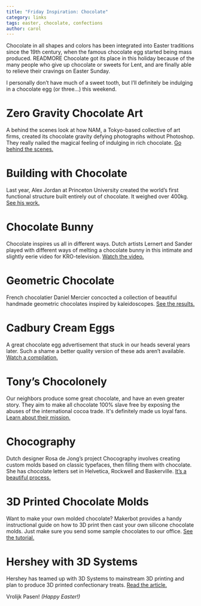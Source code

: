 ```yaml
---
title: "Friday Inspiration: Chocolate"
category: links
tags: easter, chocolate, confections 
author: carol
---
```


Chocolate in all shapes and colors has been integrated into Easter traditions since the 19th century, when the famous chocolate egg started being mass produced. READMORE Chocolate got its place in this holiday because of the many people who give up chocolate or sweets for Lent, and are finally able to relieve their cravings on Easter Sunday. 

I personally don’t have much of a sweet tooth, but I’ll definitely be indulging in a chocolate egg (or three…) this weekend.

# Zero Gravity Chocolate Art
A behind the scenes look at how NAM, a Tokyo-based collective of art firms, created its chocolate gravity defying photographs without Photoshop. They really nailed the magical feeling of indulging in rich chocolate. [Go behind the scenes.](http://www.thisiscolossal.com/2012/04/gravity-defying-photography-for-chocolate-trail-2012-by-nam/)

# Building with Chocolate
Last year, Alex Jordan at Princeton University created the world’s first functional structure built entirely out of chocolate. It weighed over 400kg. [See his work.](http://formfindinglab.princeton.edu/people/alex-jourdan/)

# Chocolate Bunny
Chocolate inspires us all in different ways. Dutch artists Lernert and Sander played with different ways of melting a chocolate bunny in this intimate and slightly eerie video for KRO-television. [Watch the video.](http://vimeo.com/13906163)

# Geometric Chocolate
French chocolatier Daniel Mercier concocted a collection of beautiful handmade geometric chocolates inspired by kaleidoscopes. [See the results.](https://www.youtube.com/watch?v=o1XubO1MWKg)

# Cadbury Cream Eggs
A great chocolate egg advertisement that stuck in our heads several years later. Such a shame a better quality version of these ads aren’t available. [Watch a compilation.](https://www.youtube.com/watch?v=PBz5WiNYeFM)

# Tony’s Chocolonely
Our neighbors produce some great chocolate, and have an even greater story. They aim to make all chocolate 100% slave free by exposing the abuses of the international cocoa trade. It's definitely made us loyal fans. [Learn about their mission.](http://www.tonyschocolonely.com/en/our-mission/the-road-to-100-slave-free/)

# Chocography
Dutch designer Rosa de Jong’s project Chocography involves creating custom molds based on classic typefaces, then filling them with chocolate. She has chocolate letters set in Helvetica, Rockwell and Baskerville. [It’s a beautiful process.](https://www.behance.net/gallery/Chocography/6257491)

# 3D Printed Chocolate Molds
Want to make your own molded chocolate? Makerbot provides a handy instructional guide on how to 3D print then cast your own silicone chocolate molds. Just make sure you send some sample chocolates to our office. [See the tutorial.](http://www.makerbot.com/tutorials/making-chocolate-molds/)

# Hershey with 3D Systems 
Hershey has teamed up with 3D Systems to mainstream 3D printing and plan to produce 3D printed confectionary treats. [Read the article.](http://blogs.wsj.com/corporate-intelligence/2014/01/16/coming-soon-to-3d-printing-chocolate-bars/)

Vrolijk Pasen! _(Happy Easter!)_

